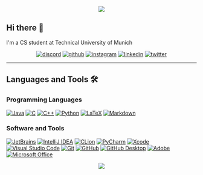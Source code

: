 <!-- Animated Header: https://github.com/kyechan99/capsule-render-->

<p align="center">
  <img src="https://capsule-render.vercel.app/api?type=waving&color=gradient&height=100&section=header&fontSize=60&animation=fadeIn&fontAlignY=35"/>
</p>

## Hi there 👋 

I'm a CS student at Technical University of Munich

<!-- Social badges -->
<!-- Source of most badges: https://github.com/Ileriayo/markdown-badges -->

<p align="center">
  <a href="">
    <img alt="discord" src="https://img.shields.io/badge/Discord-%235865F2.svg?style=for-the-badge&logo=discord&logoColor=white"/></a>
  <a href="">
    <img alt="github" src="https://img.shields.io/badge/github-%23121011.svg?style=for-the-badge&logo=github&logoColor=white"/></a>
  <a href="https://www.instagram.com/tomkuttler/">
    <img alt="instagram" src="https://img.shields.io/badge/Instagram-%23E4405F.svg?style=for-the-badge&logo=Instagram&logoColor=white"/></a>
  <a href="">
    <img alt="linkedin" src="https://img.shields.io/badge/linkedin-%230077B5.svg?style=for-the-badge&logo=linkedin&logoColor=white"/></a> 
  <a href="">
    <img alt="twitter" src="https://img.shields.io/badge/Twitter-%231DA1F2.svg?style=for-the-badge&logo=Twitter&logoColor=white"/></a> 
</p>

---

<!-- Languages and Tools list -->
<!-- Documentation for badges with logo: https://shields.io/docs/logos -->
<!-- Badge formatting: https://img.shields.io/badge/<badgeContent>-<badge-color>?logo=<name from simpleicons>&logoColor=<logo-color> -->
<!-- Or use the builder: https://shields.io/badges/static-badge -->

<!-- Supportet icons: https://simpleicons.org -->
<!-- Click on the icon title to copy the name -->

<!-- Custom Icons: https://github.com/Ileriayo/markdown-badges -->

## Languages and Tools 🛠️

### Programming Languages

<p>
  <!-- Oracle, Java, MySQL, and NetSuite are registered trademarks of Oracle and/or its affiliates. Other names may be trademarks of their respective owners. -->
    <a href="https://www.java.com">
      <img alt="Java" src="https://custom-icon-badges.demolab.com/badge/Java-ED8B00?logo=java&logoColor=white"></a>
    <!-- This logo image consists only of simple geometric shapes or text. It does not meet the threshold of originality needed for copyright protection, and is therefore in the public domain. -->
    <a href="https://www.iso.org/standard/74528.html">
      <img alt="C" src="https://custom-icon-badges.demolab.com/badge/C-00599C?logo=c-in-hexagon&logoColor=white"></a>
    <!-- The “Standard C++ Foundation” name and stylized “C++” logo are trademarks of the Standard C++ Foundation. -->
    <a href="https://isocpp.org">
      <img alt="C++" src="https://custom-icon-badges.demolab.com/badge/C++-00599C?logo=cpp2&logoColor=white"></a>
    <!-- "Python" is a registered trademark of the PSF. The Python logos (in several variants) are use trademarks of the PSF as well. -->
    <a href="https://www.python.org">
      <img alt="Python" src="https://img.shields.io/badge/Python-3776AB?logo=python&logoColor=white"></a>
    <!-- The LaTeX Project logo is licensed under the Creative Commons Attribution 4.0 International license. -->
    <a href="https://www.latex-project.org">
      <img alt="LaTeX" src="https://img.shields.io/badge/LaTeX-008080?logo=LaTeX&logoColor=white"></a>
    <!-- The Markdown Mark has been dedicated to the public domain. It is protected by the Creative Commons CC0 Universal Public Domain Dedication license. -->
    <a href="https://daringfireball.net/projects/markdown">
      <img alt="Markdown" src="https://img.shields.io/badge/Markdown-black?logo=markdown&logoColor=white"></a>
</p>

### Software and Tools

<p>
  <!-- Copyright © 2000-2024 JetBrains s.r.o. JetBrains and the JetBrains logo are registered trademarks of JetBrains s.r.o. -->
    <a href="https://www.jetbrains.com">
      <img alt="JetBrains" src="https://img.shields.io/badge/JetBrains-black?logo=jetbrains&logoColor=white"></a>
    <!-- Copyright © 2024 JetBrains s.r.o. IntelliJ IDEA and the IntelliJ IDEA logo are registered trademarks of JetBrains s.r.o. -->
    <a href="https://www.jetbrains.com/idea/">
      <img alt="IntelliJ IDEA" src="https://img.shields.io/badge/IntelliJ%20IDEA-black?logo=intellij-idea&logoColor=white"></a>
    <!-- Copyright © 2024 JetBrains s.r.o. CLion and the CLion logo are registered trademarks of JetBrains s.r.o. -->
    <a href="https://www.jetbrains.com/clion/">
      <img alt="CLion" src="https://img.shields.io/badge/CLion-black?logo=clion&logoColor=white"></a>
    <!-- Copyright © 2024 JetBrains s.r.o. PyCharm and the PyCharm logo are registered trademarks of JetBrains s.r.o. -->
    <a href="https://www.jetbrains.com/pycharm/">
      <img alt="PyCharm" src="https://img.shields.io/badge/PyCharm-black?logo=pycharm&logoColor=white"></a>
    <!-- Xcode is a trademark of Apple Inc., registered in the U.S. and other countries and regions. -->
    <a href="https://developer.apple.com/xcode/">
      <img alt="Xcode" src="https://img.shields.io/badge/Xcode-147EFB?logo=Xcode&logoColor=white"></a>
    <!-- Visual Studio Code, VS Code, and the Visual Studio Code icon are trademarks of Microsoft Corporation. All rights reserved. -->
    <a href="https://code.visualstudio.com">
      <img alt="Visual Studio Code" src="https://img.shields.io/badge/Visual%20Studio%20Code-007ACC?logo=visual-studio-code&logoColor=white"></a>
    <!-- Git and the Git logo are either registered trademarks or trademarks of Software Freedom Conservancy, Inc., corporate home of the Git Project, in the United States and/or other countries. -->
    <a href="https://git-scm.com">
      <img alt="Git" src="https://img.shields.io/badge/Git-F05032?logo=git&logoColor=white"></a>
    <!-- GITHUB®, the GITHUB® logo design, the INVERTOCAT logo design, OCTOCAT®, and the OCTOCAT® logo design are trademarks of GitHub, Inc., registered in the United States and other countries. -->
    <a href="https://github.com">
      <img alt="GitHub" src="https://img.shields.io/badge/GitHub-181717?logo=github&logoColor=white"></a>
    <!-- GITHUB®, the GITHUB® logo design, the INVERTOCAT logo design, OCTOCAT®, and the OCTOCAT® logo design are trademarks of GitHub, Inc., registered in the United States and other countries. -->
    <a href="https://desktop.github.com">
      <img alt="GitHub Desktop" src="https://img.shields.io/badge/GitHub%20Desktop-8034A9?logo=github&logoColor=white"></a>
    <!-- Adobe and the Adobe logo are either registered trademarks or trademarks of Adobe in the United States and/or other countries. -->
    <a href="https://www.adobe.com">
      <img alt="Adobe" src="https://img.shields.io/badge/Adobe-FF0000?logo=adobe&logoColor=white"></a>
    <!-- Microsoft and Microsoft Office are either registered trademarks or trademarks of Microsoft in the United States and/or other countries. -->
    <a href="https://www.microsoft.com/microsoft-365">
      <img alt="Microsoft Office" src="https://img.shields.io/badge/Microsoft%20Office-D83B01"></a>
</p>
    
<!-- Animated Footer: https://github.com/kyechan99/capsule-render -->

<p align="center">
  <img src="https://capsule-render.vercel.app/api?type=waving&color=gradient&height=100&section=footer"/>
</p>
